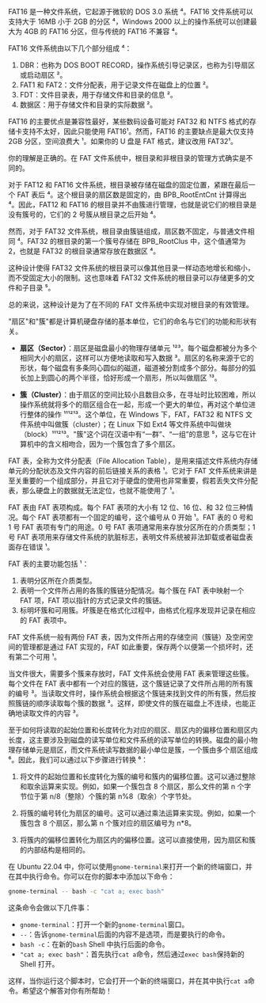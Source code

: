 FAT16 是一种文件系统，它起源于微软的 DOS 3.0 系统 ⁴。FAT16 文件系统可以支持大于 16MB 小于 2GB 的分区 ⁴，Windows 2000 以上的操作系统可以创建最大为 4GB 的 FAT16 分区，但与传统的 FAT16 不兼容 ⁴。

FAT16 文件系统由以下几个部分组成 ⁴：

1. DBR：也称为 DOS BOOT RECORD，操作系统引导记录区，也称为引导扇区或启动扇区 ²。
2. FAT1 和 FAT2：文件分配表，用于记录文件在磁盘上的位置 ²。
3. FDT：文件目录表，用于存储文件和目录的信息 ²。
4. 数据区：用于存储文件和目录的实际数据 ²。

FAT16 的主要优点是兼容性最好，某些数码设备可能对 FAT32 和 NTFS 格式的存储卡支持不太好，因此只能使用 FAT16¹。然而，FAT16 的主要缺点是最大仅支持 2GB 分区，空间浪费大 ¹。如果你的 U 盘是 FAT 格式，建议改用 FAT32¹。

你的理解是正确的。在 FAT 文件系统中，根目录和非根目录的管理方式确实是不同的。

对于 FAT12 和 FAT16 文件系统，根目录被存储在磁盘的固定位置，紧跟在最后一个 FAT 表后 ⁴。这个根目录的扇区数是固定的，由 BPB_RootEntCnt 计算得出 ⁴。因此，FAT12 和 FAT16 的根目录并不由簇进行管理，也就是说它们的根目录是没有簇号的，它们的 2 号簇从根目录之后开始 ⁴。

然而，对于 FAT32 文件系统，根目录由簇链组成，扇区数不固定，与普通文件相同 ⁴。FAT32 的根目录的第一个簇号存储在 BPB_RootClus 中，这个值通常为 2，也就是 FAT32 的根目录通常存放在数据区 ⁴。

这种设计使得 FAT32 文件系统的根目录可以像其他目录一样动态地增长和缩小，而不受固定大小的限制。这也意味着 FAT32 文件系统的根目录可以存储更多的文件和子目录 ⁵。

总的来说，这种设计是为了在不同的 FAT 文件系统中实现对根目录的有效管理。

"扇区"和"簇"都是计算机硬盘存储的基本单位，它们的命名与它们的功能和形状有关。

- **扇区（Sector）**：扇区是磁盘最小的物理存储单元 ¹²³。每个磁盘都被分为多个相同大小的扇区，这样可以方便地读取和写入数据 ³。扇区的名称来源于它的形状，每个磁盘有多条同心圆似的磁道，磁道被分割成多个部分。每部分的弧长加上到圆心的两个半径，恰好形成一个扇形，所以叫做扇区 ¹³。

- **簇（Cluster）**：由于扇区的空间比较小且数目众多，在寻址时比较困难，所以操作系统就将多个的扇区组合在一起，形成一个更大的单位，再对这个单位进行整体的操作 ¹¹¹²¹³。这个单位，在 Windows 下，FAT，FAT32 和 NTFS 文件系统中叫做簇（cluster）；在 Linux 下如 Ext4 等文件系统中叫做块（block）¹¹¹²¹³。"簇"这个词在汉语中有“一群”、“一组”的意思 ⁵，这与它在计算机中的含义相吻合，因为一个簇包含了多个扇区。

FAT 表，全称为文件分配表（File Allocation Table），是用来描述文件系统内存储单元的分配状态及文件内容的前后链接关系的表格 ¹。它对于 FAT 文件系统来讲是至关重要的一个组成部分，并且它对于硬盘的使用也非常重要，假若丢失文件分配表，那么硬盘上的数据就无法定位，也就不能使用了 ¹。

FAT 表由 FAT 表项构成。每个 FAT 表项的大小有 12 位、16 位、和 32 位三种情况。每个 FAT 表项都有一个固定的编号，这个编号从 0 开始 ¹。FAT 表的 0 号和 1 号 FAT 表项有专门的用途。0 号 FAT 表项通常用来存放分区所在的介质类型；1 号 FAT 表项用来存储文件系统的肮脏标志，表明文件系统被非法卸载或者磁盘表面存在错误 ¹。

FAT 表的主要功能包括 ¹：

1. 表明分区所在介质类型。
2. 表明一个文件所占用的各簇的簇链分配情况。每个簇在 FAT 表中映射一个 FAT 项，FAT 项以指针的方式记录文件的簇链。
3. 标明坏簇和可用簇。坏簇是在格式化过程中，由格式化程序发现并记录在相应的 FAT 表项中。

FAT 文件系统一般有两份 FAT 表，因为文件所占用的存储空间（簇链）及空闲空间的管理都是通过 FAT 实现的，FAT 如此重要，保存两个以便第一个损坏时，还有第二个可用 ¹。

当文件很大，需要多个簇来存放时，FAT 文件系统会使用 FAT 表来管理这些簇。每个文件在 FAT 表中都有一个对应的簇链，这个簇链记录了文件所占用的所有簇的编号 ³。当读取文件时，操作系统会根据这个簇链来找到文件的所有簇，然后按照簇链的顺序读取每个簇的数据 ³。这样，即使文件的簇在磁盘上不连续，也能正确地读取文件的内容 ³。

至于如何将读取的起始位置和长度转化为对应的扇区、扇区内的偏移位置和扇区内长度，这主要涉及到磁盘的读写单位和文件系统的读写单位的转换。磁盘的最小物理存储单元是扇区，而文件系统读写数据的最小单位是簇，一个簇由多个扇区组成 ⁶。因此，我们可以通过以下步骤进行转换 ⁶：

1. 将文件的起始位置和长度转化为簇的编号和簇内的偏移位置。这可以通过整除和取余运算来实现。例如，如果一个簇包含 8 个扇区，那么文件的第 n 个字节位于第 n/8（整除）个簇的第 n%8（取余）个字节处。

2. 将簇的编号转化为扇区的编号。这可以通过乘法运算来实现。例如，如果一个簇包含 8 个扇区，那么第 n 个簇对应的扇区编号为 n\*8。

3. 将簇内的偏移位置转化为扇区内的偏移位置。这可以直接使用，因为扇区和簇的内部结构是相同的。

在 Ubuntu 22.04 中，你可以使用`gnome-terminal`来打开一个新的终端窗口，并在其中执行命令。你可以在你的脚本中添加以下命令：

```bash
gnome-terminal -- bash -c "cat a; exec bash"
```

这条命令会做以下几件事：

- `gnome-terminal`：打开一个新的`gnome-terminal`窗口。
- `--`：告诉`gnome-terminal`后面的内容不是选项，而是要执行的命令。
- `bash -c`：在新的`bash` Shell 中执行后面的命令。
- `"cat a; exec bash"`：首先执行`cat a`命令，然后通过`exec bash`保持新的 Shell 打开。

这样，当你运行这个脚本时，它会打开一个新的终端窗口，并在其中执行`cat a`命令。希望这个解答对你有所帮助！
